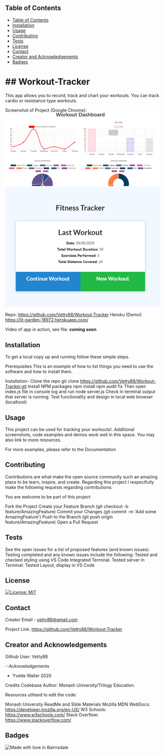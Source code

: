 

 <!-- TABLE OF CONTENTS -->
## Table of Contents

- [Table of Contents](#table-of-contents)
- [Installation](#installation)
- [Usage](#usage)
- [Contributing](#contributing)
- [Tests](#tests)
- [License](#license)
- [Contact](#contact)
- [Creator and Acknowledgements](#creator-and-acknowledgements)
- [Badges](#badges)

<h1> ## Workout-Tracker </h1>

  This app allows you to record, track and chart your workouts. You can track cardio or resistance type workouts.

  Screenshot of Project (Google Chrome): 
  ![Screenshot](./Screen.PNG?raw=true)
  ![Screenshot](./Screen2.PNG?raw=true)


  Repo: https://github.com/Vetty88/Workout-Tracker
  Heroku (Demo): https://lit-garden-18972.herokuapp.com/

Video of app in action, see file: **coming soon**


## Installation
To get a local copy up and running follow these simple steps.

Prerequisites
This is an example of how to list things you need to use the software and how to install them.

Installation-
  Clone the repo
    git clone https://github.com/Vetty88/Workout-Tracker.git
  Install NPM packages
    npm install
    npm audit fix
  Then open index.js file in console log and run
    node server.js
  Check in terminal output that server is running.
  Test functionality and design in local web browser (localhost)


## Usage

This project can be used for tracking your workouts!. Additional screenshots, code examples and demos work well in this space. You may also link to more resources.

For more examples, please refer to the Documentation

## Contributing

Contributions are what make the open source community such an amazing place to be learn, inspire, and create. Regarding this project I respectfully make the following requests regarding contributions:


You are welcome to be part of this project

Fork the Project
  Create your Feature Branch 
    (git checkout -b feature/AmazingFeature)
  Commit your Changes 
    (git commit -m 'Add some AmazingFeature')
  Push to the Branch 
    (git push origin feature/AmazingFeature)
  Open a Pull Request

## Tests

See the open issues for a list of proposed features (and known issues). Testing completed and any known issues include the following:
 Tested and checked styling using VS Code Integrated Terminal. Tested server in Terminal. Tested Layout, display in VS Code
 
## License

[![License: MIT](https://img.shields.io/badge/License-MIT-yellow.svg)](https://opensource.org/licenses/MIT)

## Contact

Creator Email - vetty88@gmail.com

Project Link: https://github.com/Vetty88/Workout-Tracker

## Creator and Acknowledgements

Github User: Vetty88

--Acknowledgements
* Yvette Waller 2020

Credits Codebase Author: Monash University/Trilogy Education.

Resources utilised to edit the code:

Monash University ReadMe and Slide Materials
Mozilla MDN WebDocs: https://developer.mozilla.org/en-US/
W3 Schools: https://www.w3schools.com/
Stack Overflow: https://www.stackoverflow.com/


## Badges

![Made with love in Bairnsdale ](https://madewithlove.now.sh/au?heart=true&template=plastic&text=Bairnsdale+)

